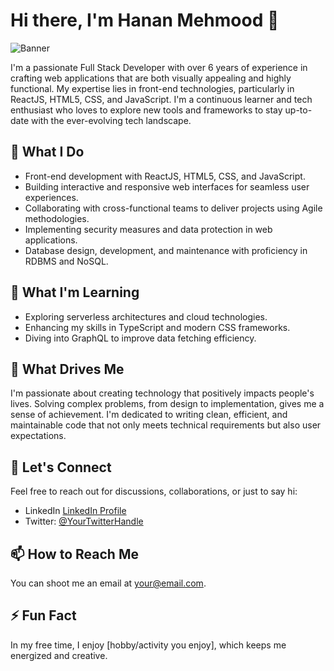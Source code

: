 # Hi there, I'm Hanan Mehmood 👋

![Banner](link-to-your-banner-image)

I'm a passionate Full Stack Developer with over 6 years of experience in crafting web applications that are both visually appealing and highly functional. My expertise lies in front-end technologies, particularly in ReactJS, HTML5, CSS, and JavaScript. I'm a continuous learner and tech enthusiast who loves to explore new tools and frameworks to stay up-to-date with the ever-evolving tech landscape.

## 🔭 What I Do

- Front-end development with ReactJS, HTML5, CSS, and JavaScript.
- Building interactive and responsive web interfaces for seamless user experiences.
- Collaborating with cross-functional teams to deliver projects using Agile methodologies.
- Implementing security measures and data protection in web applications.
- Database design, development, and maintenance with proficiency in RDBMS and NoSQL.

## 🌱 What I'm Learning

- Exploring serverless architectures and cloud technologies.
- Enhancing my skills in TypeScript and modern CSS frameworks.
- Diving into GraphQL to improve data fetching efficiency.

## 🚀 What Drives Me

I'm passionate about creating technology that positively impacts people's lives. Solving complex problems, from design to implementation, gives me a sense of achievement. I'm dedicated to writing clean, efficient, and maintainable code that not only meets technical requirements but also user expectations.

## 💬 Let's Connect

Feel free to reach out for discussions, collaborations, or just to say hi:

- LinkedIn [LinkedIn Profile](https://linkedin.com/in/hanan-mehmood)
- Twitter: [@YourTwitterHandle](https://twitter.com/your-handle)

## 📫 How to Reach Me

You can shoot me an email at [your@email.com](mailto:hanan.mehmood@ymail.com).

## ⚡ Fun Fact

In my free time, I enjoy [hobby/activity you enjoy], which keeps me energized and creative.

<!--
Badges, GitHub stats, and other cool widgets can go here.
-->



<!--

- 🔭 I’m currently working on ...
 
- 🌱 I’m currently learning ...
- 👯 I’m looking to collaborate on ...
- 🤔 I’m looking for help with ...
- 💬 Ask me about ...
- 📫 How to reach me: ...
- 😄 Pronouns: ...
- ⚡ Fun fact: ...
-->
